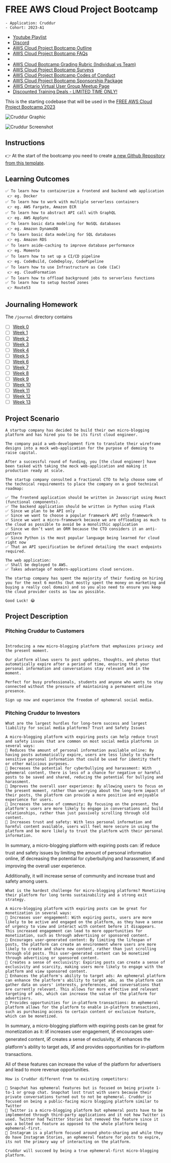 # FREE AWS Cloud Project Bootcamp
```
- Application: Cruddur
- Cohort: 2023-A1
```
- [Youtube Playlist](https://www.youtube.com/playlist?list=PLBfufR7vyJJ609vhGNS4I9wRCL8aI59Rd)
- [Discord](https://discord.com/channels/1055552619441049660/1069062377766666300)
- [AWS Cloud Project Bootcamp Outline](https://docs.google.com/document/d/19XMyd5zCk7S9QT2q1_Cg-wvbnBwOge7EgzgvtVCgcz0/edit?usp=sharing)
- [AWS Cloud Project Bootcamp FAQs](https://docs.google.com/document/d/1VEs2i_tm1FxUatu1ZfUZH8EEVlhN9XWpVDvqg7GYeKM/edit?usp=sharing) 
- 
- [AWS Cloud Bootcamp Grading Rubric (Individual vs Team)](https://docs.google.com/document/d/1ib98SsYYwWlqkGWZ_s9u0KFFovn_GtLsEV3JJaJ1890/edit)
- [AWS Cloud Project Bootcamp Surveys](https://docs.google.com/document/d/1XWuCvo2HkCUhqMpJiv0K5fJDKWkkO6AoXP8rnT39vkk/edit?usp=sharing)
- [AWS Cloud Project Bootcamp Codes of Conduct](https://docs.google.com/document/d/1Rutvjt1uBtq_SbDg-0cmImjHqq5IvGK8FIzW1L-9FDk/edit?usp=sharing)
- [AWS Cloud Project Bootcamp Sponsorship Package](https://docs.google.com/document/d/1FpVI2fZaji-q2xPj8BIxOWjUjnd7wsYZfxqFc1aa0VY/edit?usp=sharing)
- [AWS Ontario Virtual User Group Meetup Page](https://www.meetup.com/aws-ontario-virtual-user-group/)
- [Discounted Training Deals - LIMITED TIME ONLY!](https://docs.google.com/spreadsheets/d/1EDxIryZ11maOC-P8f3wPlI_fQv6gTnBc0sbDL_wojIY/edit#gid=0) 


This is the starting codebase that will be used in the [FREE AWS Cloud Project Bootcamp 2023](https://student.cloudprojectbootcamp.com/profile)

![Cruddur Graphic](_docs/assets/cruddur-banner.jpg)

![Cruddur Screenshot](_docs/assets/cruddur-screenshot.png)

## Instructions

👉 At the start of the bootcamp you need to create [a new Github Repository from this template](https://github.com/DionneNoellaBarretto/aws-bootcamp-cruddur-2023).

## Learning Outcomes
```
✅ To learn how to containerize a frontend and backend web application 
 👉 eg. Docker
✅ To learn how to work with multiple serverless containers 
 👉 eg. AWS Fargate, Amazon ECR
✅ To learn how to abstract API call with GraphQL 
 👉 eg. AWS AppSync
✅ To learn basic data modeling for NoSQL databases 
 👉 eg. Amazon DynamoDB
✅ To learn basic data modeling for SQL databases
 👉 eg. Amazon RDS
✅ To learn aside-caching to improve database performance
 👉 eg. Momento
✅ To learn how to set up a CI/CD pipeline 
 👉 eg. CodeBuild, CodeDeploy, CodePipeline
✅ To learn how to use Infrastructure as Code (IaC)
 👉 eg. CloudFormation
✅ To learn how to offload background jobs to serverless functions
✅ To learn how to setup hosted zones
 👉 Route53
```

## Journaling Homework

The `/journal` directory contains

- [ ] [Week 0](journal/week0.md)
- [ ] [Week 1](journal/week1.md)
- [ ] [Week 2](journal/week2.md)
- [ ] [Week 3](journal/week3.md)
- [ ] [Week 4](journal/week4.md)
- [ ] [Week 5](journal/week5.md)
- [ ] [Week 6](journal/week6.md)
- [ ] [Week 7](journal/week7.md)
- [ ] [Week 8](journal/week8.md)
- [ ] [Week 9](journal/week9.md)
- [ ] [Week 10](journal/week10.md)
- [ ] [Week 11](journal/week11.md)
- [ ] [Week 12](journal/week12.md)
- [ ] [Week 13](journal/week13.md)

## Project Scenario

```
A startup company has decided to build their own micro-blogging platform and has hired you to be its first cloud engineer.

The company paid a web-development firm to translate their wireframe designs into a mock web-application for the purpose of demoing to raise capital.

After a successful round of funding, you [the cloud engineer] have been tasked with taking the mock web-application and making it production ready at scale.

The startup company consulted a fractional CTO to help choose some of the technical requirements to place the company on a good technical roadmap:

✅ The frontend application should be written in Javascript using React (functional components).
✅ The backend application should be written in Python using Flask
✅ Since we plan to be API only
✅ Since we want to choose a popular framework API only framework
✅ Since we want a micro-framework because we are offloading as much to the cloud as possible to avoid be a monolithic application
✅ Since we don’t want an ORM because the CTO considers it an anti-pattern
✅ Since Python is the most popular language being learned for cloud right now
✅ That an API specification be defined detailing the exact endpoints required.

The web application:
✅ Shall be deployed to AWS.
✅ Takes advantage of modern-applications cloud services.

The startup company has spent the majority of their funding on hiring you for the next 6 months (but mostly spent the money on marketing and buying a really cool domain) and so you also need to ensure you keep the cloud provider costs as low as possible.

Good Luck! 😂
```

## Project Description

### Pitching Cruddur to Customers
```

Introducing a new micro-blogging platform that emphasizes privacy and the present moment. 

Our platform allows users to post updates, thoughts, and photos that automatically expire after a period of time, ensuring that your personal information and conversations stay relevant and in the moment. 

Perfect for busy professionals, students and anyone who wants to stay connected without the pressure of maintaining a permanent online presence. 

Sign up now and experience the freedom of ephemeral social media.
```

### Pitching Cruddur to Investors
```
What are the largest hurdles for long-term success and largest liability for social media platforms? Trust and Safety Issues

A micro-blogging platform with expiring posts can help reduce trust and safety issues that are common on most social media platforms in several ways:
📝 Reduces the amount of personal information available online: By having posts automatically expire, users are less likely to share sensitive personal information that could be used for identity theft or other malicious purposes.
📝 Decreases the potential for cyberbullying and harassment: With ephemeral content, there is less of a chance for negative or harmful posts to be saved and shared, reducing the potential for bullying and harassment.
📝 Improves the overall user experience: By allowing users to focus on the present moment, rather than worrying about the long-term impact of their posts, the platform can provide a more positive and enjoyable experience for users.
📝 Increases the sense of community: By focusing on the present, the platform's users are more likely to engage in conversations and build relationships, rather than just passively scrolling through old content.
📝 Increases trust and safety: With less personal information and harmful content available, users will feel more secure in using the platform and be more likely to trust the platform with their personal information.
```
In summary, a micro-blogging platform with expiring posts can:
🗹 reduce trust and safety issues by limiting the amount of personal information online, 
🗹 decreasing the potential for cyberbullying and harassment, 
🗹 and improving the overall user experience. 

Additionally, it will increase sense of community and increase trust and safety among users.
```
What is the hardest challenge for micro-blogging platforms? Monetizing their platform for long terms sustainability and a strong exit strategy.

A micro-blogging platform with expiring posts can be great for monetization in several ways:
📎 Increases user engagement: With expiring posts, users are more likely to be active and engaged on the platform, as they have a sense of urgency to view and interact with content before it disappears. This increased engagement can lead to more opportunities for monetization, such as through advertising or sponsored content.
📎 Encourages user-generated content: By limiting the lifespan of posts, the platform can create an environment where users are more likely to create and share new content, rather than just scrolling through old posts. This user-generated content can be monetized through advertising or sponsored content.
📎 Creates a sense of exclusivity: Expiring posts can create a sense of exclusivity and scarcity, making users more likely to engage with the platform and view sponsored content.
📎 Enhances the platform's ability to target ads: An ephemeral platform can enhance the platform's ability to target ads, as the platform can gather data on users' interests, preferences, and conversations that are currently relevant. This allows for more effective and relevant targeting of ads, which can increase the value of the platform for advertisers.
📎 Provides opportunities for in-platform transactions: An ephemeral platform allows for the platform to enable in-platform transactions, such as purchasing access to certain content or exclusive feature, which can be monetized.
```

In summary, a micro-blogging platform with expiring posts can be great for monetization as it:
🗹  increases user engagement, 
🗹  encourages user-generated content, 
🗹  creates a sense of exclusivity, 
🗹  enhances the platform's ability to target ads, 
🗹  and provides opportunities for in-platform transactions.

All of these features can increase the value of the platform for advertisers and lead to more revenue opportunities.

```
How is Cruddur different from to existing competitors:

🎯 Snapchat has ephemeral features but is focused on being private 1-to-1 or group chat. Snapchat lost trust with users because their private conversations turned out to not be ephemeral. Cruddur is focused on being a public-facing micro blogging platform similar to Twitter
🎯 Twitter is a micro-blogging platform but ephemeral posts have to be implemented through third-party applications and it not how Twitter is used. Twitter had Twittter Stories but removed the feature since it was a bolted on feature as opposed to the whole platform being ephemeral-first.
🎯 Instagram is a platform focused around photo-sharing and while they do have Instagram Stories, an ephemeral feature for posts to expire, its not the primary way of interacting on the platform.

Cruddur will succeed by being a true ephemeral-first micro-blogging platform.

```